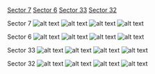 [Sector 7](#sector7)
[Sector 6](#sector6)
[Sector 33](#sector33)
[Sector 32](#sector32)

<a name = "sector7"></a>
Sector 7
![alt text](/images/WASP-063_Sector_7/WASP-063_Sector_7_a_TimeSeries.png)
![alt text](/images/WASP-063_Sector_7/WASP-063_Sector_7_b_FoldedLightCurve.png)
![alt text](/images/WASP-063_Sector_7/WASP-063_Sector_7_b_IndividualTransitsWithFit.png)
![alt text](/images/WASP-063_Sector_7/WASP-063_Sector_7_c_TimingResiduals.png)

<a name = "sector6"></a>
Sector 6
![alt text](/images/WASP-063_Sector_6/WASP-063_Sector_6_a_TimeSeries.png)
![alt text](/images/WASP-063_Sector_6/WASP-063_Sector_6_b_FoldedLightCurve.png)
![alt text](/images/WASP-063_Sector_6/WASP-063_Sector_6_b_IndividualTransitsWithFit.png)
![alt text](/images/WASP-063_Sector_6/WASP-063_Sector_6_c_TimingResiduals.png)

<a name = "sector33"></a>
Sector 33
![alt text](/images/WASP-063_Sector_33/WASP-063_Sector_33_a_TimeSeries.png)
![alt text](/images/WASP-063_Sector_33/WASP-063_Sector_33_b_FoldedLightCurve.png)
![alt text](/images/WASP-063_Sector_33/WASP-063_Sector_33_b_IndividualTransitsWithFit.png)
![alt text](/images/WASP-063_Sector_33/WASP-063_Sector_33_c_TimingResiduals.png)

<a name = "sector32"></a>
Sector 32
![alt text](/images/WASP-063_Sector_32/WASP-063_Sector_32_a_TimeSeries.png)
![alt text](/images/WASP-063_Sector_32/WASP-063_Sector_32_b_FoldedLightCurve.png)
![alt text](/images/WASP-063_Sector_32/WASP-063_Sector_32_b_IndividualTransitsWithFit.png)
![alt text](/images/WASP-063_Sector_32/WASP-063_Sector_32_c_TimingResiduals.png)

